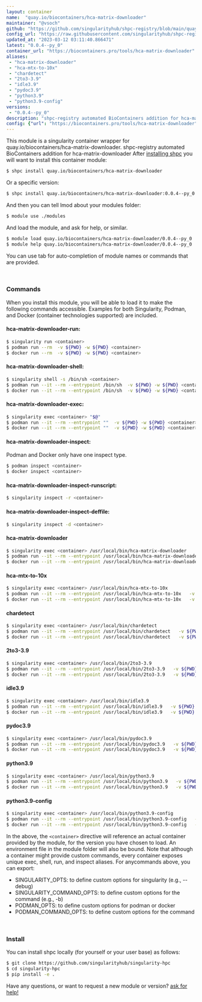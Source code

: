 ```yaml
---
layout: container
name:  "quay.io/biocontainers/hca-matrix-downloader"
maintainer: "@vsoch"
github: "https://github.com/singularityhub/shpc-registry/blob/main/quay.io/biocontainers/hca-matrix-downloader/container.yaml"
config_url: "https://raw.githubusercontent.com/singularityhub/shpc-registry/main/quay.io/biocontainers/hca-matrix-downloader/container.yaml"
updated_at: "2023-03-12 03:11:40.866471"
latest: "0.0.4--py_0"
container_url: "https://biocontainers.pro/tools/hca-matrix-downloader"
aliases:
 - "hca-matrix-downloader"
 - "hca-mtx-to-10x"
 - "chardetect"
 - "2to3-3.9"
 - "idle3.9"
 - "pydoc3.9"
 - "python3.9"
 - "python3.9-config"
versions:
 - "0.0.4--py_0"
description: "shpc-registry automated BioContainers addition for hca-matrix-downloader"
config: {"url": "https://biocontainers.pro/tools/hca-matrix-downloader", "maintainer": "@vsoch", "description": "shpc-registry automated BioContainers addition for hca-matrix-downloader", "latest": {"0.0.4--py_0": "sha256:d2dee94b3e230ada2369aca50d18492407ca30e67bdc468689aa78bbd63bd024"}, "tags": {"0.0.4--py_0": "sha256:d2dee94b3e230ada2369aca50d18492407ca30e67bdc468689aa78bbd63bd024"}, "docker": "quay.io/biocontainers/hca-matrix-downloader", "aliases": {"hca-matrix-downloader": "/usr/local/bin/hca-matrix-downloader", "hca-mtx-to-10x": "/usr/local/bin/hca-mtx-to-10x", "chardetect": "/usr/local/bin/chardetect", "2to3-3.9": "/usr/local/bin/2to3-3.9", "idle3.9": "/usr/local/bin/idle3.9", "pydoc3.9": "/usr/local/bin/pydoc3.9", "python3.9": "/usr/local/bin/python3.9", "python3.9-config": "/usr/local/bin/python3.9-config"}}
---
```


This module is a singularity container wrapper for quay.io/biocontainers/hca-matrix-downloader.
shpc-registry automated BioContainers addition for hca-matrix-downloader
After [installing shpc](#install) you will want to install this container module:


```bash
$ shpc install quay.io/biocontainers/hca-matrix-downloader
```

Or a specific version:

```bash
$ shpc install quay.io/biocontainers/hca-matrix-downloader:0.0.4--py_0
```

And then you can tell lmod about your modules folder:

```bash
$ module use ./modules
```

And load the module, and ask for help, or similar.

```bash
$ module load quay.io/biocontainers/hca-matrix-downloader/0.0.4--py_0
$ module help quay.io/biocontainers/hca-matrix-downloader/0.0.4--py_0
```

You can use tab for auto-completion of module names or commands that are provided.

<br>

### Commands

When you install this module, you will be able to load it to make the following commands accessible.
Examples for both Singularity, Podman, and Docker (container technologies supported) are included.

#### hca-matrix-downloader-run:

```bash
$ singularity run <container>
$ podman run --rm  -v ${PWD} -w ${PWD} <container>
$ docker run --rm  -v ${PWD} -w ${PWD} <container>
```

#### hca-matrix-downloader-shell:

```bash
$ singularity shell -s /bin/sh <container>
$ podman run --it --rm --entrypoint /bin/sh  -v ${PWD} -w ${PWD} <container>
$ docker run --it --rm --entrypoint /bin/sh  -v ${PWD} -w ${PWD} <container>
```

#### hca-matrix-downloader-exec:

```bash
$ singularity exec <container> "$@"
$ podman run --it --rm --entrypoint ""  -v ${PWD} -w ${PWD} <container> "$@"
$ docker run --it --rm --entrypoint ""  -v ${PWD} -w ${PWD} <container> "$@"
```

#### hca-matrix-downloader-inspect:

Podman and Docker only have one inspect type.

```bash
$ podman inspect <container>
$ docker inspect <container>
```

#### hca-matrix-downloader-inspect-runscript:

```bash
$ singularity inspect -r <container>
```

#### hca-matrix-downloader-inspect-deffile:

```bash
$ singularity inspect -d <container>
```


#### hca-matrix-downloader

```bash
$ singularity exec <container> /usr/local/bin/hca-matrix-downloader
$ podman run --it --rm --entrypoint /usr/local/bin/hca-matrix-downloader   -v ${PWD} -w ${PWD} <container> -c " $@"
$ docker run --it --rm --entrypoint /usr/local/bin/hca-matrix-downloader   -v ${PWD} -w ${PWD} <container> -c " $@"
```


#### hca-mtx-to-10x

```bash
$ singularity exec <container> /usr/local/bin/hca-mtx-to-10x
$ podman run --it --rm --entrypoint /usr/local/bin/hca-mtx-to-10x   -v ${PWD} -w ${PWD} <container> -c " $@"
$ docker run --it --rm --entrypoint /usr/local/bin/hca-mtx-to-10x   -v ${PWD} -w ${PWD} <container> -c " $@"
```


#### chardetect

```bash
$ singularity exec <container> /usr/local/bin/chardetect
$ podman run --it --rm --entrypoint /usr/local/bin/chardetect   -v ${PWD} -w ${PWD} <container> -c " $@"
$ docker run --it --rm --entrypoint /usr/local/bin/chardetect   -v ${PWD} -w ${PWD} <container> -c " $@"
```


#### 2to3-3.9

```bash
$ singularity exec <container> /usr/local/bin/2to3-3.9
$ podman run --it --rm --entrypoint /usr/local/bin/2to3-3.9   -v ${PWD} -w ${PWD} <container> -c " $@"
$ docker run --it --rm --entrypoint /usr/local/bin/2to3-3.9   -v ${PWD} -w ${PWD} <container> -c " $@"
```


#### idle3.9

```bash
$ singularity exec <container> /usr/local/bin/idle3.9
$ podman run --it --rm --entrypoint /usr/local/bin/idle3.9   -v ${PWD} -w ${PWD} <container> -c " $@"
$ docker run --it --rm --entrypoint /usr/local/bin/idle3.9   -v ${PWD} -w ${PWD} <container> -c " $@"
```


#### pydoc3.9

```bash
$ singularity exec <container> /usr/local/bin/pydoc3.9
$ podman run --it --rm --entrypoint /usr/local/bin/pydoc3.9   -v ${PWD} -w ${PWD} <container> -c " $@"
$ docker run --it --rm --entrypoint /usr/local/bin/pydoc3.9   -v ${PWD} -w ${PWD} <container> -c " $@"
```


#### python3.9

```bash
$ singularity exec <container> /usr/local/bin/python3.9
$ podman run --it --rm --entrypoint /usr/local/bin/python3.9   -v ${PWD} -w ${PWD} <container> -c " $@"
$ docker run --it --rm --entrypoint /usr/local/bin/python3.9   -v ${PWD} -w ${PWD} <container> -c " $@"
```


#### python3.9-config

```bash
$ singularity exec <container> /usr/local/bin/python3.9-config
$ podman run --it --rm --entrypoint /usr/local/bin/python3.9-config   -v ${PWD} -w ${PWD} <container> -c " $@"
$ docker run --it --rm --entrypoint /usr/local/bin/python3.9-config   -v ${PWD} -w ${PWD} <container> -c " $@"
```



In the above, the `<container>` directive will reference an actual container provided
by the module, for the version you have chosen to load. An environment file in the
module folder will also be bound. Note that although a container
might provide custom commands, every container exposes unique exec, shell, run, and
inspect aliases. For anycommands above, you can export:

 - SINGULARITY_OPTS: to define custom options for singularity (e.g., --debug)
 - SINGULARITY_COMMAND_OPTS: to define custom options for the command (e.g., -b)
 - PODMAN_OPTS: to define custom options for podman or docker
 - PODMAN_COMMAND_OPTS: to define custom options for the command

<br>

### Install

You can install shpc locally (for yourself or your user base) as follows:

```bash
$ git clone https://github.com/singularityhub/singularity-hpc
$ cd singularity-hpc
$ pip install -e .
```

Have any questions, or want to request a new module or version? [ask for help!](https://github.com/singularityhub/singularity-hpc/issues)
